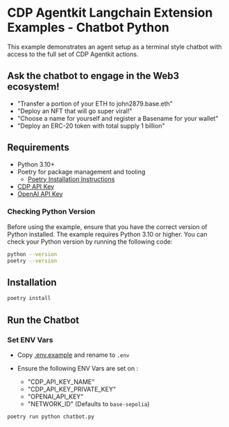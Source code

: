 # CDP Agentkit Langchain Extension Examples - Chatbot Python

This example demonstrates an agent setup as a terminal style chatbot with access to the full set of CDP Agentkit actions.

## Ask the chatbot to engage in the Web3 ecosystem!
- "Transfer a portion of your ETH to john2879.base.eth"
- "Deploy an NFT that will go super viral!"
- "Choose a name for yourself and register a Basename for your wallet"
- "Deploy an ERC-20 token with total supply 1 billion"

## Requirements
- Python 3.10+
- Poetry for package management and tooling
  - [Poetry Installation Instructions](https://python-poetry.org/docs/#installation)
- [CDP API Key](https://portal.cdp.coinbase.com/access/api)
- [OpenAI API Key](https://platform.openai.com/docs/quickstart#create-and-export-an-api-key)

### Checking Python Version
Before using the example, ensure that you have the correct version of Python installed. The example requires Python 3.10 or higher. You can check your Python version by running the following code:

```bash
python --version
poetry --version
```

## Installation
```bash
poetry install
```

## Run the Chatbot

### Set ENV Vars

- Copy [.env.example](.env.example) and rename to `.env`

- Ensure the following ENV Vars are set on :
  - "CDP_API_KEY_NAME"
  - "CDP_API_KEY_PRIVATE_KEY"
  - "OPENAI_API_KEY"
  - "NETWORK_ID" (Defaults to `base-sepolia`)

```bash
poetry run python chatbot.py
```
